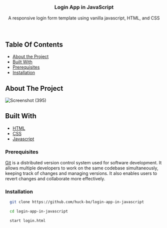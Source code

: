 <p align="center">
  </a>
<br/>
  <h3 align="center">Login App in JavaScript</h3>

  <p align="center">
    A responsive login form template using vanilla javascript, HTML, and CSS
    <br/>
    <br/>
    <br/>
   
  </p>
</p>



## Table Of Contents

* [About the Project](#about-the-project)
* [Built With](#built-with)
* [Prerequisites](#prerequisites)
* [Installation](#installation)


## About The Project

![Screenshot (395)](https://user-images.githubusercontent.com/95211406/227514942-24406878-39a1-46ab-a137-02c77d0849ac.png)

 


## Built With


* [HTML](https://www.w3schools.com/html/#gsc.tab=0)
* [CSS](https://developer.mozilla.org/en-US/docs/Web/CSS)
* [Javascript](https://www.w3schools.com/js/js_intro.asp)



### Prerequisites

<a href="https://git-scm.com/downloads" >Git</a> is a distributed version control system used for software development. It allows multiple developers to work on the same codebase simultaneously, keeping track of changes and managing versions. It also enables users to revert changes and collaborate more effectively.



### Installation
```sh
  git clone https://github.com/huck-bo/login-app-in-javascript
  
  cd login-app-in-javascript
  
  start login.html
  
```





